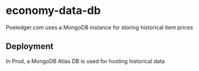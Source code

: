 # economy-data-db

Poeledger.com uses a MongoDB instance for storing historical item prices

## Deployment

In Prod, a MongoDB Atlas DB is used for hosting historical data
